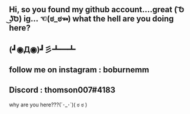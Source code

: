 ## Hi, so you found my github account....great ( ͝סּ ͜ʖ͡סּ) ig... ☜(ಠ_ಠ☜) what the hell are you doing here?

## (┛◉Д◉)┛彡┻━┻

## follow me on instagram : boburnemm
## Discord : thomson007#4183

















why are you here???(´･_･`)( ಠ ಠ )

